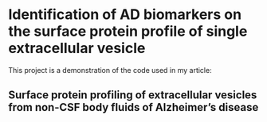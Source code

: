 # Identification of AD biomarkers on the surface protein profile of single extracellular vesicle
This project is a demonstration of the code used in my article: 
## Surface protein profiling of extracellular vesicles from non-CSF body fluids of Alzheimer’s disease
